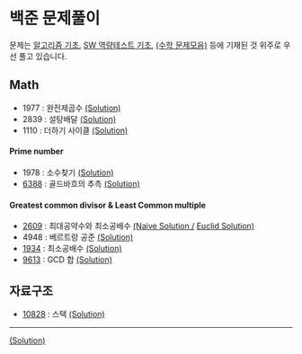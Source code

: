 # 백준 문제풀이
문제는 [알고리즘 기초](https://code.plus/course/4), 
[SW 역량테스트 기초](https://code.plus/course/32),
[(수학 문제모음)](https://www.acmicpc.net/problem/tag/%EC%88%98%ED%95%99) 등에 기재된 것 위주로 우선 풀고 있습니다.

## Math 

- 1977
: 완전제곱수 
[(Solution)](https://github.com/minh364/algorithms/blob/master/BOJ/1977완전제곱수.py)
- 2839
: 설탕배달 
[(Solution)](https://github.com/minh364/algorithms/blob/master/BOJ/2839설탕배달.py)
- 1110
: 더하기 사이클
[(Solution)](https://github.com/minh364/algorithms/blob/master/BOJ/1110더하기사이클.py)
#### Prime number
- 1978
: 소수찾기 
[(Solution)](https://github.com/minh364/algorithms/blob/master/BOJ/1978소수찾기.py)
- [6388](https://www.acmicpc.net/problem/6588)
: 골드바흐의 추측
[(Solution)](https://github.com/minh364/algorithms/blob/master/BOJ/6388골드바흐의추측.py)
 
#### Greatest common divisor & Least Common multiple
- [2609](https://www.acmicpc.net/problem/2609)
: 최대공약수와 최소공배수 
[(Naive Solution /](https://github.com/minh364/algorithms/blob/master/BOJ/2609최대공약수와최소공배수.py)
[ Euclid Solution)](https://github.com/minh364/algorithms/blob/master/BOJ/2609최대공약수와최소공배수2.py)
- 4948
: 베르트랑 공준
[(Solution)](https://github.com/minh364/algorithms/blob/master/BOJ/4948베트르랑공준.py)
- [1934](https://www.acmicpc.net/problem/1934)
: 최소공배수
[(Solution)](https://github.com/minh364/algorithms/blob/master/BOJ/1934최소공배수.py)
- [9613](https://www.acmicpc.net/problem/9613)
: GCD 합
[(Solution)](https://github.com/minh364/algorithms/blob/master/BOJ/9613GCD합.py)
    
    
## 자료구조
- [10828](https://www.acmicpc.net/problem/10828)
: 스택
[(Solution)](https://github.com/minh364/algorithms/blob/master/BOJ/10828스택.py)


---
[(Solution)](https://github.com/minh364/algorithms/blob/master/BOJ/)
